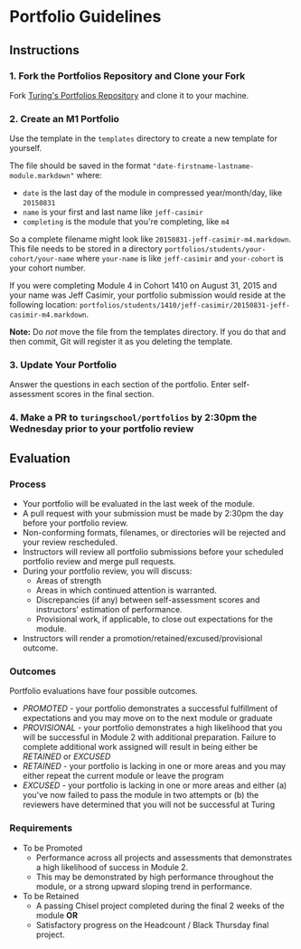 # Portfolio Guidelines

## Instructions

### 1. Fork the Portfolios Repository and Clone your Fork

Fork [Turing's Portfolios Repository](https://github.com/turingschool/portfolios) and clone it to your machine.

### 2. Create an M1 Portfolio

Use the template in the `templates` directory to create a new template for yourself.

The file should be saved in the format `"date-firstname-lastname-module.markdown"` where:

* `date` is the last day of the module in compressed year/month/day, like `20150831`
* `name` is your first and last name like `jeff-casimir`
* `completing` is the module that you're completing, like `m4`

So a complete filename might look like `20150831-jeff-casimir-m4.markdown`. This file needs to be stored in a directory `portfolios/students/your-cohort/your-name` where `your-name` is like `jeff-casimir` and `your-cohort` is your cohort number.

If you were completing Module 4 in Cohort 1410 on August 31, 2015 and your name was Jeff Casimir, your portfolio submission would reside at the following location: `portfolios/students/1410/jeff-casimir/20150831-jeff-casimir-m4.markdown`.

**Note:** Do *not* move the file from the templates directory. If you do that and then commit, Git will register it as you deleting the template.

### 3. Update Your Portfolio

Answer the questions in each section of the portfolio. Enter self-assessment scores in the final section.

### 4. Make a PR to `turingschool/portfolios` by 2:30pm the Wednesday prior to your portfolio review

## Evaluation

### Process

* Your portfolio will be evaluated in the last week of the module.
* A pull request with your submission must be made by 2:30pm the day before your portfolio review.
* Non-conforming formats, filenames, or directories will be rejected and your review rescheduled.
* Instructors will review all portfolio submissions before your scheduled portfolio review and merge pull requests.
* During your portfolio review, you will discuss:
    * Areas of strength
    * Areas in which continued attention is warranted.
    * Discrepancies (if any) between self-assessment scores and instructors' estimation of performance.
    * Provisional work, if applicable, to close out expectations for the module.
* Instructors will render a promotion/retained/excused/provisional outcome.

### Outcomes

Portfolio evaluations have four possible outcomes.

* *PROMOTED* - your portfolio demonstrates a successful fulfillment of expectations
and you may move on to the next module or graduate
* *PROVISIONAL* - your portfolio demonstrates a high likelihood that you will be successful in Module 2 with additional preparation. Failure to complete additional work assigned will result in being either be *RETAINED* or *EXCUSED*
* *RETAINED* - your portfolio is lacking in one or more areas and you may either
repeat the current module or leave the program
* *EXCUSED* - your portfolio is lacking in one or more areas and either (a) you've
now failed to pass the module in two attempts or (b) the reviewers have determined
that you will not be successful at Turing

### Requirements

* To be Promoted
    * Performance across all projects and assessments that demonstrates a high likelihood of success in Module 2.
    * This may be demonstrated by high performance throughout the module, or a strong upward sloping trend in performance.
* To be Retained
    * A passing Chisel project completed during the final 2 weeks of the module **OR**
    * Satisfactory progress on the Headcount / Black Thursday final project.
